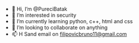 - 👋 Hi, I’m @PureciBatak
- 👀 I’m interested in security
- 🌱 I’m currently learning python, c++, html and css
- 💞️ I’m looking to collaborate on anything
- 📫 H Sand email on filipovicbruno11@gmail.com

<!---
PureciBatak/PureciBatak is a ✨ special ✨ repository because its `README.md` (this file) appears on your GitHub profile.
You can click the Preview link to take a look at your changes.
--->
